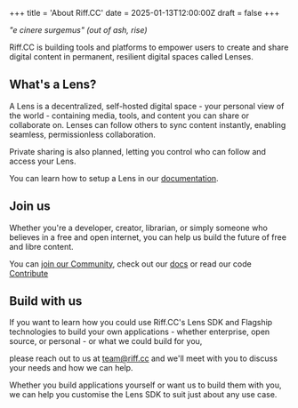 +++
title = 'About Riff.CC'
date = 2025-01-13T12:00:00Z
draft = false
+++

*"e cinere surgemus" (out of ash, rise)*

Riff.CC is building tools and platforms to empower users to create and share digital content in permanent, resilient digital spaces called Lenses.

## What's a Lens?
A Lens is a decentralized, self-hosted digital space - your personal view of the world - containing media, tools, and content you can share or collaborate on. Lenses can follow others to sync content instantly, enabling seamless, permissionless collaboration.

Private sharing is also planned, letting you control who can follow and access your Lens.

You can learn how to setup a Lens in our [documentation](/docs).

## Join us

Whether you're a developer, creator, librarian, or simply someone who believes in a free and open internet, you can help us build the future of free and libre content.

You can [join our Community](/contact), check out our [docs](/docs) or read our code [Contribute](https://github.com/riffcc)

## Build with us
<p>If you want to learn how you could use Riff.CC's Lens SDK and Flagship technologies to build your own
applications - whether enterprise, open source, or personal - or what we could build for you,</p>

please reach out to us at [team@riff.cc](mailto:team@riff.cc) and we'll meet with you to discuss your needs and how we can help.

Whether you build applications yourself or want us to build them with you, we can help you customise the Lens SDK to suit just about any use case.